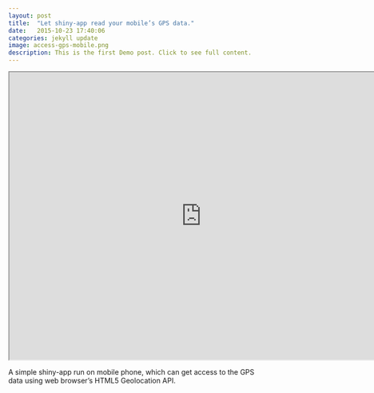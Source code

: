 ```yaml
---
layout: post
title:  "Let shiny-app read your mobile’s GPS data."
date:   2015-10-23 17:40:06
categories: jekyll update
image: access-gps-mobile.png
description: This is the first Demo post. Click to see full content.
---
```


<iframe src="http://51.175.77.204/geoLocation/" style="width:80vw; height:60vw;"></iframe><br>

A simple shiny-app run on mobile phone, which can get access to the GPS data using web browser’s HTML5 Geolocation API.
